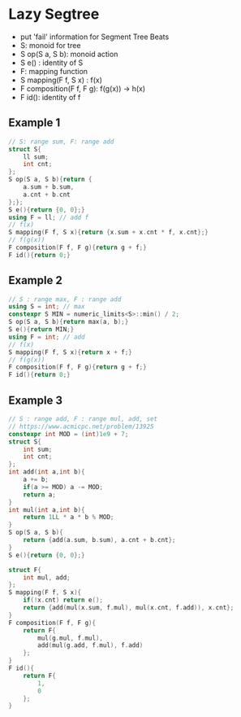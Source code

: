 # Lazy Segtree
- put 'fail' information for Segment Tree Beats
- S: monoid for tree
- S op(S a, S b): monoid action
- S e() : identity of S
- F: mapping function
- S mapping(F f, S x) : f(x)
- F composition(F f, F g): f(g(x)) -> h(x)
- F id(): identity of f

## Example 1
```cpp
// S: range sum, F: range add
struct S{
    ll sum;
    int cnt;
};
S op(S a, S b){return {
    a.sum + b.sum,
    a.cnt + b.cnt
};};
S e(){return {0, 0};}
using F = ll; // add f
// f(x)
S mapping(F f, S x){return {x.sum + x.cnt * f, x.cnt};}
// f(g(x))
F composition(F f, F g){return g + f;}
F id(){return 0;}
```

## Example 2
```cpp
// S : range max, F : range add
using S = int; // max
constexpr S MIN = numeric_limits<S>::min() / 2; 
S op(S a, S b){return max(a, b);}
S e(){return MIN;}
using F = int; // add
// f(x)
S mapping(F f, S x){return x + f;}
// f(g(x))
F composition(F f, F g){return g + f;}
F id(){return 0;}
```

## Example 3
```cpp
// S : range add, F : range mul, add, set 
// https://www.acmicpc.net/problem/13925
constexpr int MOD = (int)1e9 + 7;
struct S{
    int sum;
    int cnt;
};
int add(int a,int b){
    a += b;
    if(a >= MOD) a -= MOD;
    return a;
}
int mul(int a,int b){
    return 1LL * a * b % MOD;
}
S op(S a, S b){
    return {add(a.sum, b.sum), a.cnt + b.cnt};
}
S e(){return {0, 0};}

struct F{
    int mul, add;
};
S mapping(F f, S x){
    if(!x.cnt) return e();
    return {add(mul(x.sum, f.mul), mul(x.cnt, f.add)), x.cnt};
}
F composition(F f, F g){
    return F{
        mul(g.mul, f.mul),
        add(mul(g.add, f.mul), f.add)
    };
}
F id(){
    return F{
        1,
        0
    };
}
```


